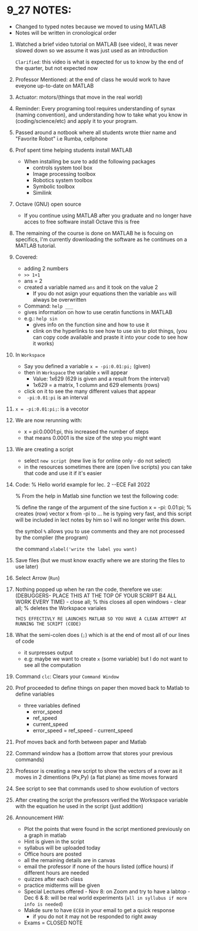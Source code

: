 # 9_27 NOTES:

- Changed to typed notes because we moved to using MATLAB
- Notes will be written in cronological order

1.  Watched a brief video tutorial on MATLAB (see video), it was never slowed down so we assume it was just used as an introduction

    `Clarified`: this video is what is expected for us to know by the end of the quarter, but not expected now

2.  Professor Mentioned: at the end of class he would work to have eveyone up-to-date on MATLAB

3.  Actuator: motors/(things that move in the real world)

4.  Reminder: Every programing tool requires understanding of synax (naming convention), and understanding how to take what you know in (coding/science/etc) and apply it to your program.

5.  Passed around a notbook where all students wrote thier name and "Favorite Robot" i.e Rumba, cellphone

6.  Prof spent time helping students install MATLAB

    - When installing be sure to add the following packages
      - controls system tool box
      - Image processing toolbox
      - Robotics system toolbox
      - Symbolic toolbox
      - Similink

7.  Octave (GNU) open source

    - If you continue using MATLAB after you graduate and no longer have acces to free software install Octave this is free

8.  The remaining of the course is done on MATLAB he is focuing on specifics, I'm currently downloading the software as he continues on a MATLAB tutorial.

9.  Covered:

    - adding 2 numbers
    - `>> 1+1`
    - ans = 2
    - created a variable named `ans` and it took on the value 2
      - If you do not asign your equations then the variable `ans` will always be overwritten
    - Command: `help ___`
    - gives information on how to use ceratin functions in MATLAB
    - e.g.: `help sin`
      - gives info on the function sine and how to use it
      - clink on the hyperlinks to see how to use sin to plot things, (you can copy code available and praste it into your code to see how it works)

10. In `Workspace`
    - Say you defined a variable `x = -pi:0.01:pi;` (given)
    - then in `Workspace` the variable `x` will appear
      - Value: 1x629 (629 is given and a result from the interval)
      - 1x629 = a matrix, 1 column and 629 elements (rows)
    - click on it to see the many different values that appear
    - ` -pi:0.01:pi` is an interval
11. `x = -pi:0.01:pi;`: is a vecotor
12. We are now rerunning with:

    - x = pi:0.0001:pi, this increased the number of steps
    - that means 0.0001 is the size of the step you might want

13. We are creating a script
    - select `new script `(new live is for online only - do not select)
    - in the resources sometimes there are (open live scripts) you can take that code and use it if it's easier
14. Code:
    % Hello world example for lec. 2 --ECE Fall 2022

    % From the help in Matlab sine function we test the following code:

    % define the range of the argument of the sine fuction
    x = -pi: 0.01:pi; % creates (row) vector x from -pi to ...
    he is typing very fast, and this script will be included in lect notes by him so I will no longer write this down.

    the symbol `%` allows you to use comments and they are not processed by the complier (the program)

    the command `xlabel('write the label you want)`

15. Save files (but we must know exactly where we are storing the files to use later)

16. Select Arrow (`Run`)

17. Nothing popped up when he ran the code, therefore we use:
    (DEBUGGERS- PLACE THIS AT THE TOP OF YOUR SCRIPT B4 ALL WORK EVERY TIME) - close all; % this closes all open windows - clear all; % deletes the Workspace variales

        THIS EFFECTIVLY RE LAUNCHES MATLAB SO YOU HAVE A CLEAN ATTEMPT AT RUNNING THE SCRIPT (CODE)

18. What the semi-colen does (`;`) which is at the end of most all of our lines of code
    - it surpresses output
    - e.g: maybe we want to create `x` (some variable) but I do not want to see all the computation
19. Command `clc`: Clears your `Command Window`
20. Prof proceeded to define things on paper then moved back to Matlab to define variables
    - three variables defined
      - error_speed
      - ref_speed
      - current_speed
      - error_speed = ref_speed - current_speed
21. Prof moves back and forth between paper and Matlab
22. Command window has a (bottom arrow that stores your previous commands)
23. Professor is creating a new script to show the vectors of a rover as it moves in 2 dimentions (Px,Py) (a flat plane) as time moves forward

24. See script to see that commands used to show evolution of vectors
25. After creating the script the professors verified the Workspace variable with the equation he used in the script (just addition)
26. Announcement HW:
    - Plot the points that were found in the script mentioned previously on a graph in matlab
    - Hint is given in the script
    - syllabus will be uploaded today
    - Office hours are posted
    - all the remaining details are in canvas
    - email the professor if none of the hours listed (office hours) if different hours are needed
    - quizzes after each class
    - practice midterms will be given
    - Special Lectures offered - Nov 8: on Zoom and try to have a labtop - Dec 6 & 8: will be real world experiments
      (`all in syllubus if more info is needed`)
    - Makde sure to have `ECE8` in your email to get a quick response
      - if you do not it may not be responded to right away
    - Exams = CLOSED NOTE
